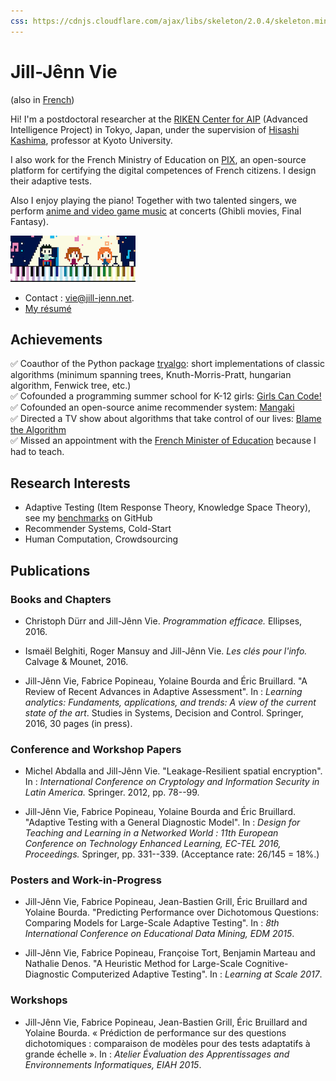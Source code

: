 ```yaml
---
css: https://cdnjs.cloudflare.com/ajax/libs/skeleton/2.0.4/skeleton.min.css
---
```

<div class="container">

# Jill-Jênn Vie

(also in [French](http://jill-jenn.net))

Hi! I'm a postdoctoral researcher at the [RIKEN Center for AIP](https://encrypted.google.com/search?hl=fr&q=riken%20aip) (Advanced Intelligence Project) in Tokyo, Japan, under the supervision of [Hisashi Kashima](http://www.ml.ist.i.kyoto-u.ac.jp/en/), professor at Kyoto University.

I also work for the French Ministry of Education on [PIX](https://pix.beta.gouv.fr), an open-source platform for certifying the digital competences of French citizens. I design their adaptive tests.

Also I enjoy playing the piano! Together with two talented singers, we perform [anime and video game music](https://youtube.com/c/trioelm) at concerts (Ghibli movies, Final Fantasy).

[![Trio ELM](/static/img/trioelm.png)](https://youtube.com/c/trioelm)

- Contact : vie@jill-jenn.net.
- [My résumé](http://jill-jenn.net/résumé.pdf)

## Achievements

✅ Coauthor of the Python package [tryalgo](https://github.com/jilljenn/tryalgo/): short implementations of classic algorithms (minimum spanning trees, Knuth-Morris-Pratt, hungarian algorithm, Fenwick tree, etc.)  
✅ Cofounded a programming summer school for K-12 girls: [Girls Can Code!](https://gcc.prologin.org)  
✅ Cofounded an open-source anime recommender system: [Mangaki](https://github.com/mangaki/mangaki/)  
✅ Directed a TV show about algorithms that take control of our lives: [Blame the Algorithm](http://fautealgo.fr)  
✅ Missed an appointment with the [French Minister of Education](http://www.najat-vallaud-belkacem.com) because I had to teach.

## Research Interests

- Adaptive Testing (Item Response Theory, Knowledge Space Theory), see my [benchmarks](https://github.com/jilljenn/qna) on GitHub
- Recommender Systems, Cold-Start
- Human Computation, Crowdsourcing

## Publications

### Books and Chapters

- Christoph Dürr and Jill-Jênn Vie. *Programmation efficace.* Ellipses, 2016.

- Ismaël Belghiti, Roger Mansuy and Jill-Jênn Vie. *Les clés pour l'info.* Calvage & Mounet, 2016.

- Jill-Jênn Vie, Fabrice Popineau, Yolaine Bourda and Éric Bruillard. "A Review of Recent Advances in Adaptive Assessment". In : *Learning analytics: Fundaments, applications, and trends: A view of the current state of the art*. Studies in Systems, Decision and Control. Springer, 2016, 30 pages (in press).

<!-- ### Journal Articles

- Jill-Jênn Vie, Fabrice Popineau, Yolaine Bourda and Éric Bruillard. "Automated Test Assembly for Handling Learner Cold-Start in Large-Scale Assessments". In : *IJAIED: Learning at Scale: What Works & Lessons Learned*. 2016, 15 pages (submitted). -->

### Conference and Workshop Papers

- Michel Abdalla and Jill-Jênn Vie. "Leakage-Resilient spatial encryption". In : *International Conference on Cryptology and Information Security in Latin America.* Springer. 2012, pp. 78--99.

- Jill-Jênn Vie, Fabrice Popineau, Yolaine Bourda and Éric Bruillard. "Adaptive Testing with a General Diagnostic Model". In : *Design for Teaching and Learning in a Networked World : 11th European Conference on Technology Enhanced Learning, EC-TEL 2016, Proceedings.* Springer, pp. 331--339. (Acceptance rate: 26/145 = 18%.)

### Posters and Work-in-Progress

- Jill-Jênn Vie, Fabrice Popineau, Jean-Bastien Grill, Éric Bruillard and Yolaine Bourda. "Predicting Performance over Dichotomous Questions: Comparing Models for Large-Scale Adaptive Testing". In : *8th International Conference on Educational Data Mining, EDM 2015*.

- Jill-Jênn Vie, Fabrice Popineau, Françoise Tort, Benjamin Marteau and Nathalie Denos. "A Heuristic Method for Large-Scale Cognitive-Diagnostic Computerized Adaptive Testing". In : *Learning at Scale 2017*.

### Workshops

- Jill-Jênn Vie, Fabrice Popineau, Jean-Bastien Grill, Éric Bruillard and Yolaine Bourda. « Prédiction de performance sur des questions dichotomiques : comparaison de modèles pour des tests adaptatifs à grande échelle ». In : *Atelier Évaluation des Apprentissages and Environnements Informatiques, EIAH 2015*.

</div>